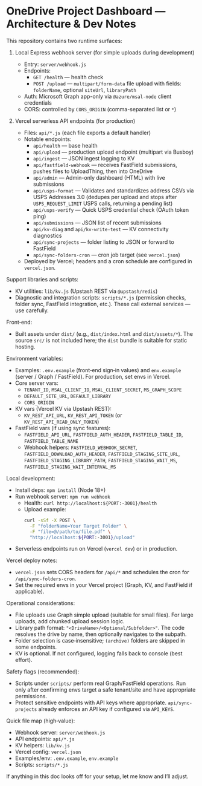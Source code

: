 # OneDrive Project Dashboard — Architecture & Dev Notes

This repository contains two runtime surfaces:

1) Local Express webhook server (for simple uploads during development)
   - Entry: `server/webhook.js`
   - Endpoints:
     - `GET /health` — health check
     - `POST /upload` — `multipart/form-data` file upload with fields: `folderName`, optional `siteUrl`, `libraryPath`
   - Auth: Microsoft Graph app-only via `@azure/msal-node` client credentials
   - CORS: controlled by `CORS_ORIGIN` (comma-separated list or `*`)

2) Vercel serverless API endpoints (for production)
   - Files: `api/*.js` (each file exports a default handler)
   - Notable endpoints:
     - `api/health` — base health
     - `api/upload` — production upload endpoint (multipart via Busboy)
     - `api/ingest` — JSON ingest logging to KV
     - `api/fastfield-webhook` — receives FastField submissions, pushes files to UploadThing, then into OneDrive
     - `api/admin` — Admin-only dashboard (HTML) with live submissions
     - `api/usps-format` — Validates and standardizes address CSVs via USPS Addresses 3.0 (dedupes per upload and stops after `USPS_REQUEST_LIMIT` USPS calls, returning a pending list)
     - `api/usps-verify` — Quick USPS credential check (OAuth token ping)
     - `api/submissions` — JSON list of recent submissions
     - `api/kv-diag` and `api/kv-write-test` — KV connectivity diagnostics
     - `api/sync-projects` — folder listing to JSON or forward to FastField
     - `api/sync-folders-cron` — cron job target (see `vercel.json`)
   - Deployed by Vercel; headers and a cron schedule are configured in `vercel.json`.

Support libraries and scripts:

- KV utilities: `lib/kv.js` (Upstash REST via `@upstash/redis`)
- Diagnostic and integration scripts: `scripts/*.js` (permission checks, folder sync, FastField integration, etc.). These call external services — use carefully.

Front‑end:

- Built assets under `dist/` (e.g., `dist/index.html` and `dist/assets/*`). The source `src/` is not included here; the `dist` bundle is suitable for static hosting.

Environment variables:

- Examples: `.env.example` (front‑end sign‑in values) and `env.example` (server / Graph / FastField). For production, set envs in Vercel.
- Core server vars:
  - `TENANT_ID`, `MSAL_CLIENT_ID`, `MSAL_CLIENT_SECRET`, `MS_GRAPH_SCOPE`
  - `DEFAULT_SITE_URL`, `DEFAULT_LIBRARY`
  - `CORS_ORIGIN`
- KV vars (Vercel KV via Upstash REST):
  - `KV_REST_API_URL`, `KV_REST_API_TOKEN` (or `KV_REST_API_READ_ONLY_TOKEN`)
- FastField vars (if using sync features):
  - `FASTFIELD_API_URL`, `FASTFIELD_AUTH_HEADER`, `FASTFIELD_TABLE_ID`, `FASTFIELD_TABLE_NAME`
  - Webhook helpers: `FASTFIELD_WEBHOOK_SECRET`, `FASTFIELD_DOWNLOAD_AUTH_HEADER`, `FASTFIELD_STAGING_SITE_URL`, `FASTFIELD_STAGING_LIBRARY_PATH`, `FASTFIELD_STAGING_WAIT_MS`, `FASTFIELD_STAGING_WAIT_INTERVAL_MS`

Local development:

- Install deps: `npm install` (Node 18+)
- Run webhook server: `npm run webhook`
  - Health: `curl http://localhost:${PORT:-3001}/health`
  - Upload example:
    ```bash
    curl -sSf -X POST \
      -F "folderName=Your Target Folder" \
      -F "file=@/path/to/file.pdf" \
      "http://localhost:${PORT:-3001}/upload"
    ```
- Serverless endpoints run on Vercel (`vercel dev`) or in production.

Vercel deploy notes:

- `vercel.json` sets CORS headers for `/api/*` and schedules the cron for `/api/sync-folders-cron`.
- Set the required envs in your Vercel project (Graph, KV, and FastField if applicable).

Operational considerations:

- File uploads use Graph simple upload (suitable for small files). For large uploads, add chunked upload session logic.
- Library path format: `"<DriveName>/<Optional/Subfolder>"`. The code resolves the drive by name, then optionally navigates to the subpath.
- Folder selection is case‑insensitive; `(archive)` folders are skipped in some endpoints.
- KV is optional. If not configured, logging falls back to console (best effort).

Safety flags (recommended):

- Scripts under `scripts/` perform real Graph/FastField operations. Run only after confirming envs target a safe tenant/site and have appropriate permissions.
- Protect sensitive endpoints with API keys where appropriate. `api/sync-projects` already enforces an API key if configured via `API_KEYS`.

Quick file map (high‑value):

- Webhook server: `server/webhook.js`
- API endpoints: `api/*.js`
- KV helpers: `lib/kv.js`
- Vercel config: `vercel.json`
- Examples/env: `.env.example`, `env.example`
- Scripts: `scripts/*.js`

If anything in this doc looks off for your setup, let me know and I’ll adjust.
